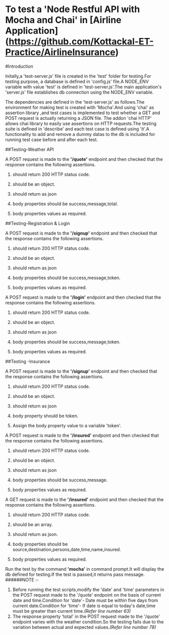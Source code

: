 
# To test a 'Node Restful API with Mocha and Chai' in [Airline Application] (https://github.com/Kottackal-ET-Practice/AirlineInsurance)

#Introduction

Initally,a 'test-server.js' file is created in the 'test' folder for testing.For testing purpose, a database is defined in  'config.js' file.A NODE_ENV variable with value 'test' is defined in 'test-server.js'.The main application's 'server.js' file establishes db connection using the NODE_ENV variable.

The dependencies are defined in the  'test-server.js' as follows.The environment for making test is created with 'Mocha'.And using 'chai' as assertion library ,and test cases is implemented to test whether a GET and POST request is actually returning a JSON file. The addon 'chai HTTP' allows chai library to easily use assertions on HTTP requests.The testing suite is defined in 'describe' and each test case is defined using 'it'.A functionality to add and remove a dummy datas to the db is included for running test case before and after each test.


##Testing-Weather API

A POST request is made to the **'/quote'** endpoint and then checked that the response contains the following assertions.

 1. should return 200 HTTP status code.

 2. should be an object.

 3. should return as json

 4. body properties should be success,message,total.

 5. body properties values as required.

##Testing-Registration & Login

A POST request is made to the **'/signup'** endpoint and then checked that the response contains the following assertions.

 1. should return 200 HTTP status code.

 2. should be an object.

 3. should return as json

 4. body properties should be success,message,token.

 5. body properties values as required.

A POST request is made to the **'/login'** endpoint and then checked that the response contains the following assertions.

 1. should return 200 HTTP status code.

 2. should be an object.

 3. should return as json

 4. body properties should be success,message,token.

 5. body properties values as required.

##Testing -Insurance

A POST request is made to the **'/signup'** endpoint and then checked that the response contains the following assertions.

 1. should return 200 HTTP status code.

 2. should be an object.

 3. should return as json

 4. body property should be token.

 5. Assign the body property value to a variable 'token'.

A POST request is made to the **'/insured'** endpoint and then checked that the response contains the following assertions.

 1. should return 200 HTTP status code.

 2. should be an object.

 3. should return as json

 4. body properties should be success,message.

 5. body properties values as required.

A GET request is made to the **'/insured'** endpoint and then checked that the response contains the following assertions.

 1. should return 200 HTTP status code.

 2. should be an array.

 3. should return as json.

 4. body properties should be source,destination,persons,date,time,name,insured.

 5. body properties values as required.



Run the test by the command **'mocha'** in command prompt.It will display the db defined for testing.If the test is passed,it returns pass message.
######NOTE :-

 1. Before running the test scripts,modify the 'date' and 'time' parameters in the POST request made to the '/quote' endpoint on the basis of current date and time.Condition for 'date'- Date must be within five days from current date.Condition for 'time'- If date is equal to today's date,time must be greater than current time.*(Refer line number 63)*
 2. The response property 'total' in the POST request made to the '/quote' endpoint varies with the weather condition.So the testing    fails due to the variation between actual and expected values.*(Refer line number 78)*
